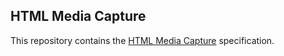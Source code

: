 ## HTML Media Capture

This repository contains the [HTML Media Capture](https://w3c.github.io/html-media-capture/)
specification.